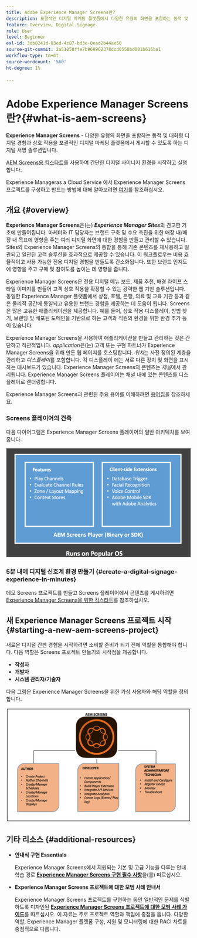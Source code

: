 ```yaml
---
title: Adobe Experience Manager Screens란?
description: 포괄적인 디지털 마케팅 플랫폼에서 다양한 유형의 화면을 포함하는 동적 및 대화형 디지털 경험과 상호 작용을 게시할 수 있는 디지털 서명 솔루션인 Adobe Experience Manager Screens을 사용하는 방법을 알아봅니다.
feature: Overview, Digital Signage
role: User
level: Beginner
exl-id: 3db8241d-03ed-4c87-bd3e-0ead2b44ae50
source-git-commit: 2a51258ffe7b969962378dcd0558bd001b616ba1
workflow-type: tm+mt
source-wordcount: '560'
ht-degree: 1%

---
```


# Adobe Experience Manager Screens란?{#what-is-aem-screens}

**Experience Manager Screens** - 다양한 유형의 화면을 포함하는 동적 및 대화형 디지털 경험과 상호 작용을 포괄적인 디지털 마케팅 플랫폼에서 게시할 수 있도록 하는 디지털 서명 솔루션입니다.

[AEM Screens용 킥스타트](kickstart-for-aem-screens.md)를 사용하여 간단한 디지털 사이니지 환경을 시작하고 실행합니다.

Experience Manageras a Cloud Service 에서 Experience Manager Screens 프로젝트를 구성하고 만드는 방법에 대해 알아보려면 [여기](https://experienceleague.adobe.com/en/docs/experience-manager-screens/using/about-guide)를 참조하십시오.

## 개요 {#overview}

**Experience Manager Screens**&#x200B;은(는) ***Experience Manager Sites***&#x200B;의 견고한 기초에 만들어집니다. 마케터와 IT 담당자는 브랜드 구축 및 수요 촉진을 위한 매장 내/매장 내 목표에 영향을 주는 여러 디지털 화면에 대한 경험을 만들고 관리할 수 있습니다. Sites와 Experience Manager Screens의 통합을 통해 기존 콘텐츠를 재사용하고 일관되고 일관된 고객 솔루션을 효과적으로 제공할 수 있습니다. 이 워크플로우는 비용 효율적이고 사용 가능한 전용 디지털 경험을 만들도록 간소화됩니다. 또한 브랜드 인지도에 영향을 주고 구매 및 참여도를 높이는 데 영향을 줍니다.

Experience Manager Screens은 전용 디지털 메뉴 보드, 제품 추천, 배경 라이프 스타일 이미지를 만들어 고객 상호 작용을 확장할 수 있는 강력한 웹 기반 솔루션입니다. 동일한 Experience Manager 플랫폼에서 상점, 호텔, 은행, 의료 및 교육 기관 등과 같은 물리적 공간에 통일되고 유용한 브랜드 경험을 제공하는 데 도움이 됩니다. Screens은 많은 고유한 애플리케이션을 제공합니다. 예를 들어, 상호 작용 디스플레이, 방법 찾기, 브랜딩 및 배포된 도메인을 기반으로 하는 고객과 직원의 환경을 위한 환경 추가 등이 있습니다.

Experience Manager Screens을 사용하여 애플리케이션을 만들고 관리하는 것은 간단하고 직관적입니다. *application*&#x200B;은(는) 고객 또는 구현 파트너가 Experience Manager Screens을 위해 만든 웹 페이지를 호스팅합니다. *위치*&#x200B;는 사전 정의된 계층을 관리하고 *디스플레이*&#x200B;를 포함합니다. 각 디스플레이 에는 서로 다른 장치 및 화면을 표시하는 대시보드가 있습니다. Experience Manager Screens의 콘텐츠는 *채널*&#x200B;에서 관리됩니다. Experience Manager Screens 플레이어는 채널 내에 있는 콘텐츠를 디스플레이로 렌더링합니다.

Experience Manager Screens과 관련된 주요 용어를 이해하려면 [용어집](screens-glossary.md)을 참조하세요.

### Screens 플레이어의 건축

다음 다이어그램은 Experience Manager Screens 플레이어의 일반 아키텍처를 보여 줍니다.

![chlimage_1-29](assets/chlimage_1-29.png)

### 5분 내에 디지털 신호계 환경 만들기 {#create-a-digital-signage-experience-in-minutes}

데모 Screens 프로젝트를 만들고 Screens 플레이어에서 콘텐츠를 게시하려면 [Experience Manager Screens을 위한 킥스타트](kickstart-for-aem-screens.md)를 참조하십시오.

## 새 Experience Manager Screens 프로젝트 시작 {#starting-a-new-aem-screens-project}

새로운 디지털 간판 경험을 시작하려면 소비할 준비가 되기 전에 역할을 통합해야 합니다. 다음 역할은 Screens 프로젝트 만들기의 시작점을 제공합니다.

* **작성자**
* **개발자**
* **시스템 관리자/기술자**

다음 그림은 Experience Manager Screens을 위한 가상 사용자와 해당 역할을 정의합니다.

![chlimage_1-30](assets/chlimage_1-30.png)


## 기타 리소스 {#additional-resources}

* **안내식 구현 Essentials**

  Experience Manager Screens에서 지원되는 기본 및 고급 기능을 다루는 안내 학습 경로 **[Experience Manager Screens 구현 필수 사항](https://experienceleague.adobe.com/?launch=AEM-7a)**&#x200B;을(를) 따르십시오.

* **Experience Manager Screens 프로젝트에 대한 모범 사례 안내서**

  Experience Manager Screens 프로젝트를 구현하는 동안 일반적인 문제를 식별하도록 디자인된 **[Experience Manager Screens 프로젝트에 대한 모범 사례 가이드](/help/using/about-guide.md)**&#x200B;를 따르십시오. 이 자료는 주로 프로젝트 역할과 책임에 중점을 둡니다. 다양한 역할, Experience Manager 플랫폼 구성, 지원 및 모니터링에 대한 RACI 차트를 중점적으로 다룹니다.

<!-- DEAD LINK * **New Adobe Customer Support Experience**

   Follow **[Customer One for Enterprise Help](https://docs.adobe.com/content/help/en/customer-one/using/home.htmlhome.html#)** to learn more about Admin Console Support tickets. -->
